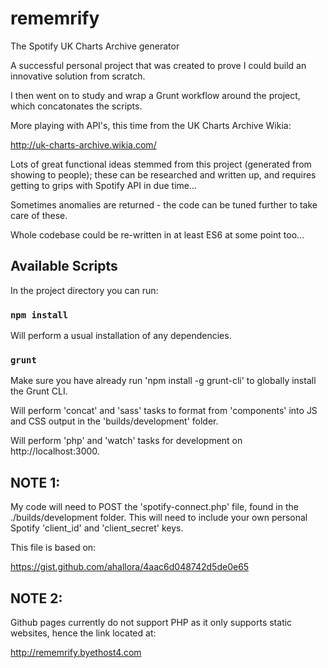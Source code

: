 # rememrify
The Spotify UK Charts Archive generator

A successful personal project that was created to prove I could build an innovative solution from scratch.

I then went on to study and wrap a Grunt workflow around the project, which concatonates the scripts.

More playing with API's, this time from the UK Charts Archive Wikia:

http://uk-charts-archive.wikia.com/

Lots of great functional ideas stemmed from this project (generated from showing to people); these can be researched and written up, and requires getting to grips with Spotify API in due time...

Sometimes anomalies are returned - the code can be tuned further to take care of these.

Whole codebase could be re-written in at least ES6 at some point too...

## Available Scripts

In the project directory you can run:

### `npm install`

Will perform a usual installation of any dependencies.

### `grunt`

Make sure you have already run 'npm install -g grunt-cli' to globally install the Grunt CLI.

Will perform 'concat' and 'sass' tasks to format from 'components' into JS and CSS output in the 'builds/development' folder.

Will perform 'php' and 'watch' tasks for development on http://localhost:3000.

## NOTE 1:

My code will need to POST the 'spotify-connect.php' file, found in the ./builds/development folder. This will need to include your own personal Spotify 'client_id' and 'client_secret' keys.

This file is based on:

https://gist.github.com/ahallora/4aac6d048742d5de0e65

## NOTE 2:

Github pages currently do not support PHP as it only supports static websites, hence the link located at:

http://rememrify.byethost4.com